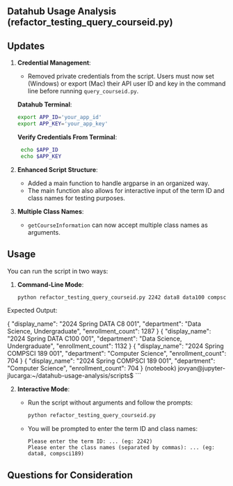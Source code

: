 ## Datahub Usage Analysis (refactor_testing_query_courseid.py)

## Updates

1. **Credential Management**:
   - Removed private credentials from the script. Users must now set (Windows) or export (Mac) their API user ID and key in the command line before running `query_courseid.py`.

   **Datahub Terminal**:
   ```bash
   export APP_ID='your_app_id'
   export APP_KEY='your_app_key'
   ```
    **Verify Credentials From Terminal**:
   ```bash
    echo $APP_ID
    echo $APP_KEY
   ```
   

2. **Enhanced Script Structure**:

    - Added a main function to handle argparse in an organized way.
    - The main function also allows for interactive input of the term ID and class names for testing purposes.

3. **Multiple Class Names**:

    - `getCourseInformation` can now accept multiple class names as arguments.

## Usage

You can run the script in two ways:

1. **Command-Line Mode**:
    ```bash
    python refactor_testing_query_courseid.py 2242 data8 data100 compsci189
    ```
Expected Output:

{
    "display_name": "2024 Spring DATA C8 001",
    "department": "Data Science, Undergraduate",
    "enrollment_count": 1287
}
{
    "display_name": "2024 Spring DATA C100 001",
    "department": "Data Science, Undergraduate",
    "enrollment_count": 1132
}
{
    "display_name": "2024 Spring COMPSCI 189 001",
    "department": "Computer Science",
    "enrollment_count": 704
}
{
    "display_name": "2024 Spring COMPSCI 189 001",
    "department": "Computer Science",
    "enrollment_count": 704
}
(notebook) jovyan@jupyter-jlucarga:~/datahub-usage-analysis/scripts$ 
    ```

2. **Interactive Mode**:
    - Run the script without arguments and follow the prompts:
        ```bash
        python refactor_testing_query_courseid.py
        ```

    - You will be prompted to enter the term ID and class names:
        ```text
        Please enter the term ID: ... (eg: 2242)
        Please enter the class names (separated by commas): ... (eg: data8, compsci189)
        ```
## Questions for Consideration



